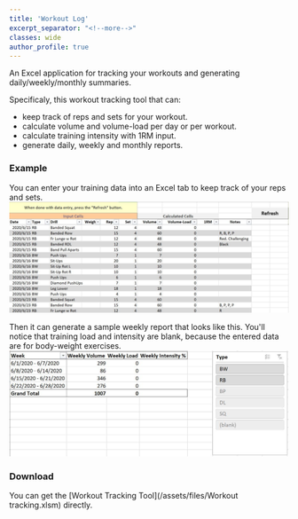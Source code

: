 ```yaml
---
title: 'Workout Log'
excerpt_separator: "<!--more-->"
classes: wide
author_profile: true
---
```

An Excel application for tracking your workouts and generating daily/weekly/monthly summaries. 
<!--more-->

Specificaly, this workout tracking tool that can:
- keep track of reps and sets for your workout.  
- calculate volume and volume-load per day or per workout.
- calculate training intensity with 1RM input.
- generate daily, weekly and monthly reports.

### Example
You can enter your training data into an Excel tab to keep track of your reps and sets.
![Data entry](/assets/images/workout-data-entry.JPG)

Then it can generate a sample weekly report that looks like this. You'll notice that training load and intensity are blank, because the entered data are for body-weight exercises. 
![Weekly report](/assets/images/workout-weekly-report.JPG)

### Download
You can get the [Workout Tracking Tool](/assets/files/Workout tracking.xlsm) directly.
